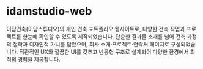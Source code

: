 # idamstudio-web

이담건축(이담스튜디오)의 개인 건축 포트폴리오 웹사이트로, 다양한 건축 작업과 프로젝트를 한눈에 확인할 수 있도록 제작되었습니다. 단순한 결과물 소개를 넘어 건축 과정의 철학과 디자인적 가치를 담았으며, 회사 소개·프로젝트·연락처 페이지로 구성되었습니다. 직관적인 UX와 깔끔한 UI를 갖추고 반응형 구조로 설계되어 다양한 환경에서 최적의 경험을 제공합니다.
